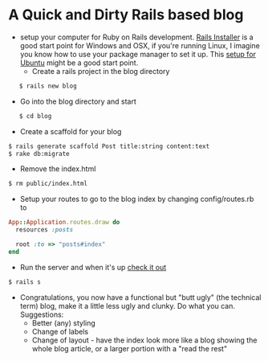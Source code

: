 # A Quick and Dirty Rails based blog

* setup your computer for Ruby on Rails development.  [Rails Installer](http://railsinstaller.org/) is a good start point for Windows and OSX, if you're running Linux, I imagine you know how to use your package manager to set it up.  This [setup for Ubuntu](http://coding.smashingmagazine.com/2011/06/21/set-up-an-ubuntu-local-development-machine-for-ruby-on-rails/) might be a good start point.
   * Create a rails project in the blog directory
```bash
   $ rails new blog
```
   * Go into the blog directory and start
```bash
   $ cd blog
```
   * Create a scaffold for your blog
```bash
$ rails generate scaffold Post title:string content:text
$ rake db:migrate
```
   * Remove the index.html
```bash
$ rm public/index.html
```
   * Setup your routes to go to the blog index by changing config/routes.rb to 
```ruby
App::Application.routes.draw do
  resources :posts

  root :to => "posts#index"
end
```
   * Run the server and when it's up [check it out](http://localhost:3000)
```bash
$ rails s
```
   * Congratulations, you now have a functional but "butt ugly" (the technical term) blog, make it a little less ugly and clunky. Do what you can. Suggestions:
       - Better (any) styling
       - Change of labels
       - Change of layout - have the index look more like a blog showing the whole blog article, or a larger portion with a "read the rest"
